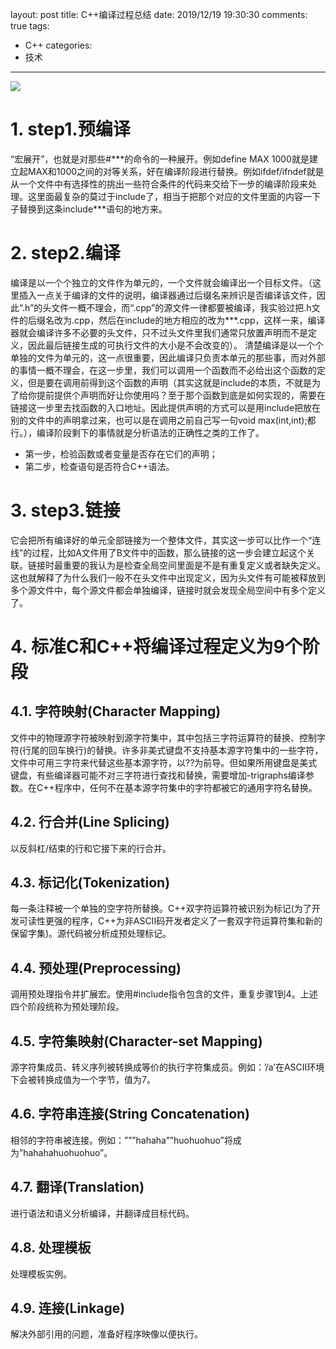 layout: post
title: C++编译过程总结
date: 2019/12/19 19:30:30
comments: true
tags:
- C++
categories:
- 技术

---
<img src="https://eisenhao.coding.net/p/eisenhao/d/eisenhao/git/raw/master/uploads/CppCompile.jpg" class="full-image" />


# 1. step1.预编译
“宏展开”，也就是对那些\#\*\*\*的命令的一种展开。例如define MAX 1000就是建立起MAX和1000之间的对等关系，好在编译阶段进行替换。例如ifdef/ifndef就是从一个文件中有选择性的挑出一些符合条件的代码来交给下一步的编译阶段来处理。这里面最复杂的莫过于include了，相当于把那个对应的文件里面的内容一下子替换到这条include***语句的地方来。

<!-- more -->

# 2. step2.编译
编译是以一个个独立的文件作为单元的，一个文件就会编译出一个目标文件。（这里插入一点关于编译的文件的说明，编译器通过后缀名来辨识是否编译该文件，因此“.h”的头文件一概不理会，而“.cpp”的源文件一律都要被编译，我实验过把.h文件的后缀名改为.cpp，然后在include的地方相应的改为\*\*\*.cpp，这样一来，编译器就会编译许多不必要的头文件，只不过头文件里我们通常只放置声明而不是定义，因此最后链接生成的可执行文件的大小是不会改变的）。
清楚编译是以一个个单独的文件为单元的，这一点很重要，因此编译只负责本单元的那些事，而对外部的事情一概不理会，在这一步里，我们可以调用一个函数而不必给出这个函数的定义，但是要在调用前得到这个函数的声明（其实这就是include的本质，不就是为了给你提前提供个声明而好让你使用吗？至于那个函数到底是如何实现的，需要在链接这一步里去找函数的入口地址。因此提供声明的方式可以是用include把放在别的文件中的声明拿过来，也可以是在调用之前自己写一句void max(int,int);都行。），编译阶段剩下的事情就是分析语法的正确性之类的工作了。
- 第一步，检验函数或者变量是否存在它们的声明；
- 第二步，检查语句是否符合C++语法。

# 3. step3.链接
它会把所有编译好的单元全部链接为一个整体文件，其实这一步可以比作一个“连线”的过程，比如A文件用了B文件中的函数，那么链接的这一步会建立起这个关联。链接时最重要的我认为是检查全局空间里面是不是有重复定义或者缺失定义。这也就解释了为什么我们一般不在头文件中出现定义，因为头文件有可能被释放到多个源文件中，每个源文件都会单独编译，链接时就会发现全局空间中有多个定义了。

# 4. 标准C和C++将编译过程定义为9个阶段
## 4.1. 字符映射(Character Mapping)

文件中的物理源字符被映射到源字符集中，其中包括三字符运算符的替换、控制字符(行尾的回车换行)的替换。许多非美式键盘不支持基本源字符集中的一些字符，文件中可用三字符来代替这些基本源字符，以\?\?为前导。但如果所用键盘是美式键盘，有些编译器可能不对三字符进行查找和替换，需要增加-trigraphs编译参数。在C++程序中，任何不在基本源字符集中的字符都被它的通用字符名替换。

## 4.2. 行合并(Line Splicing)

以反斜杠/结束的行和它接下来的行合并。

## 4.3. 标记化(Tokenization)

每一条注释被一个单独的空字符所替换。C++双字符运算符被识别为标记(为了开发可读性更强的程序，C++为非ASCII码开发者定义了一套双字符运算符集和新的保留字集)。源代码被分析成预处理标记。

## 4.4. 预处理(Preprocessing)

调用预处理指令并扩展宏。使用#include指令包含的文件，重复步骤1到4。上述四个阶段统称为预处理阶段。

## 4.5. 字符集映射(Character-set Mapping)

源字符集成员、转义序列被转换成等价的执行字符集成员。例如：’/a’在ASCII环境下会被转换成值为一个字节，值为7。

## 4.6. 字符串连接(String Concatenation)

相邻的字符串被连接。例如：”””hahaha””huohuohuo”将成为”hahahahuohuohuo”。

## 4.7. 翻译(Translation)

进行语法和语义分析编译，并翻译成目标代码。

## 4.8. 处理模板

处理模板实例。

## 4.9. 连接(Linkage)

解决外部引用的问题，准备好程序映像以便执行。